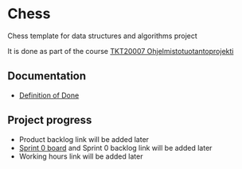 # Chess
Chess template for data structures and algorithms project

It is done as part of the course [TKT20007 Ohjelmistotuotantoprojekti](https://github.com/HY-TKTL/TKT20007-Ohjelmistotuotantoprojekti)

## Documentation
- [Definition of Done](https://helsinkifi-my.sharepoint.com/:w:/g/personal/strajama_ad_helsinki_fi/EQPacc0Mp4hPirx8vVx9E2cBfRAHCI4sSgrW84yxIUl_rw)

## Project progress
- Product backlog link will be added later
- [Sprint 0 board](https://github.com/TiraLabra/chess/projects/1) and Sprint 0 backlog link will be added later
- Working hours link will be added later

